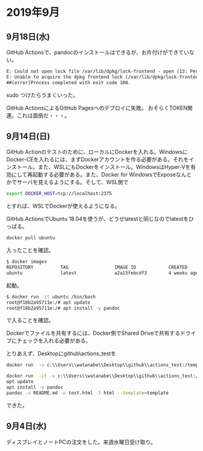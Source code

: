 # 2019年9月

## 9月18日(水)

GitHub Actionsで、pandocのインストールはできるが、お片付けができていない。

```txt
E: Could not open lock file /var/lib/dpkg/lock-frontend - open (13: Permission denied)
E: Unable to acquire the dpkg frontend lock (/var/lib/dpkg/lock-frontend), are you root?
##[error]Process completed with exit code 100.
```

sudo つけたらうまくいった。

GitHub ActionsによるGitHub Pagesへのデプロイに失敗。
おそらくTOKEN関連。これは面倒だ・・・。

## 9月14日(日)

GitHub Actionのテストのために、ローカルにDockerを入れる。WindowsにDocker-CEを入れるには、まずDockerアカウントを作る必要がある。それをインストール。また、WSLにもDockerをインストール。WindowsはHyper-Vを有効にして再起動する必要がある。また、Docker for WindowsでExposeなんとかでサーバを見えるようにする。そして、WSL側で

```sh
export DOCKER_HOST=tcp://localhost:2375
```

とすれば、WSLでDockerが使えるようになる。

GitHub ActionsでUbuntu 18.04を使うが、どうせlatestと同じなのでlatestをひっぱる。

```sh
docker pull ubuntu
```

入ったことを確認。

```sh
$ docker images
REPOSITORY          TAG                 IMAGE ID            CREATED             SIZE
ubuntu              latest              a2a15febcdf3        4 weeks ago         64.2MB
```

起動。

```sh
$ docker run -it ubuntu /bin/bash
root@f18b2a95711e:/# apt update
root@f18b2a95711e:/# apt install -y pandoc
```

で入ることを確認。

Dockerでファイルを共有するには、Docker側でShared Driveで共有するドライブにチェックを入れる必要がある。

とりあえず、Desktopにgithub\\actions_testを

```sh
docker run  -v c:\\Users\\watanabe\\Desktop\\github\\actions_test:/temp ubuntu ls /temp
```

```sh
docker run  -it -v c:\\Users\\watanabe\\Desktop\\github\\actions_test:/temp ubuntu /bin/bash
apt update
apt install -y pandoc
pandoc -s README.md -o test.html -t html --template=template
```

できた。

## 9月4日(水)

ディスプレイとノートPCの注文をした。来週水曜日受け取り。


